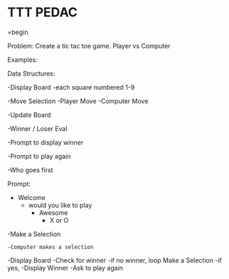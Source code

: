 # TTT PEDAC
=begin

Problem: Create a tic tac toe game. Player vs Computer

Examples:

Data Structures:

-Display Board
  -each square numbered 1-9

-Move Selection
  -Player Move
  -Computer Move

-Update Board

-Winner / Loser Eval

-Prompt to display winner

-Prompt to play again

-Who goes first 

Prompt:
  - Welcome
    - would you like to play
      - Awesome
        - X or O

  -Make a Selection

    -Computer makes a selection
  
  -Display Board
    -Check for winner
      -if no winner, loop Make a Selection
      -if yes,
        -Display Winner
        -Ask to play again
